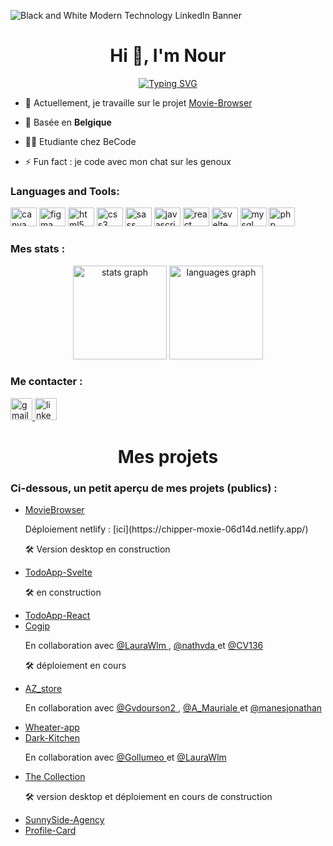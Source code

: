![Black and White Modern Technology LinkedIn Banner](https://user-images.githubusercontent.com/117478874/212702905-636993c8-705d-41cd-83b8-687e340412c1.png)

<h1 align="center">Hi 👋, I'm Nour</h1>

<p align="center">
  <!-- Typing SVG by DenverCoder1 - https://github.com/DenverCoder1/readme-typing-svg -->
  <a href="https://git.io/typing-svg"><img src="https://readme-typing-svg.demolab.com?font=Shadows+Into+Light&duration=4000&pause=500&color=85586F&center=true&vCenter=true&multiline=true&repeat=false&width=435&height=125&lines=Web+Developer+front-end;Design+experience;Always+learning;A+child+having+fun+with+the+code" alt="Typing SVG" /></a>
  </p>
  
  - 🔭 Actuellement, je travaille sur le projet [Movie-Browser](https://github.com/NourEve/movieBrowser)

- 🌱 Basée en **Belgique**

- 👨‍💻 Etudiante chez BeCode

- ⚡ Fun fact : je code avec mon chat sur les genoux

<h3 align="left">Languages and Tools:</h3>
<div align="left">
  <img src="https://cdn.jsdelivr.net/gh/devicons/devicon/icons/canva/canva-original.svg" height="30" width="42" alt="canva logo"  />
  <img src="https://cdn.jsdelivr.net/gh/devicons/devicon/icons/figma/figma-original.svg" height="30" width="42" alt="figma logo"  />
  <img src="https://cdn.jsdelivr.net/gh/devicons/devicon/icons/html5/html5-original.svg" height="30" width="42" alt="html5 logo"  />
  <img src="https://cdn.jsdelivr.net/gh/devicons/devicon/icons/css3/css3-original.svg" height="30" width="42" alt="css3 logo"  />
  <img src="https://cdn.jsdelivr.net/gh/devicons/devicon/icons/sass/sass-original.svg" height="30" width="42" alt="sass logo"  />
  <img src="https://cdn.jsdelivr.net/gh/devicons/devicon/icons/javascript/javascript-original.svg" height="30" width="42" alt="javascript logo"  />
  <img src="https://cdn.jsdelivr.net/gh/devicons/devicon/icons/react/react-original.svg" height="30" width="42" alt="react logo"  />
  <img src="https://cdn.jsdelivr.net/gh/devicons/devicon/icons/svelte/svelte-original.svg" height="30" width="42" alt="svelte logo"  />
  <img src="https://cdn.jsdelivr.net/gh/devicons/devicon/icons/mysql/mysql-original.svg" height="30" width="42" alt="mysql logo"  />
  <img src="https://cdn.jsdelivr.net/gh/devicons/devicon/icons/php/php-original.svg" height="30" width="42" alt="php logo"  />
</div>

<h3 align="left">Mes stats :</h3>
<div align="center">
  <img src="https://github-readme-stats.vercel.app/api?hide_title=false&hide_rank=false&show_icons=true&include_all_commits=true&count_private=true&disable_animations=false&theme=nightowl&locale=fr&hide_border=true&username=NourEve" height="150" alt="stats graph"  />
  <img src="https://github-readme-stats.vercel.app/api/top-langs?locale=fr&hide_title=false&layout=compact&card_width=320&langs_count=5&theme=nightowl&hide_border=true&username=NourEve" height="150" alt="languages graph"  />
</div>
  

<h3 align="left">Me contacter :</h3>
<div align="left">
 <a href="mailto:nour.everaert.prof@gmail.com" target="_blank">
    <img src="https://img.shields.io/static/v1?message=Gmail&logo=gmail&label=&color=D14836&logoColor=white&labelColor=&style=for-the-badge" height="35" alt="gmail logo"  />
  </a>
  <a href="https://www.linkedin.com/in/nour-everaert/" target="_blank">
    <img src="https://img.shields.io/static/v1?message=LinkedIn&logo=linkedin&label=&color=0077B5&logoColor=white&labelColor=&style=for-the-badge" height="35" alt="linkedin logo"  />
  </a>
</div>

<h1 align="center">Mes projets</h1>
<h3 align="left">Ci-dessous, un petit aperçu de mes projets (publics) :</h3>

<div align="left">
<ul>
  
<li>
<a href="https://github.com/NourEve/movieBrowser" target="_blank">MovieBrowser</a>
<p> Déploiement netlify : [ici](https://chipper-moxie-06d14d.netlify.app/)  </p>
<p> 🛠 Version desktop en construction </p>
</li>
  
<li>
<a href="https://github.com/NourEve/TodoApp-React" target="_blank">TodoApp-Svelte</a>
<p> 🛠 en construction </p>
</li>
  
<li>
<a href="https://github.com/NourEve/TodoApp-React" target="_blank">TodoApp-React</a>
</li>
  
<li>
<a href="https://github.com/NourEve/Cogip_repo" target="_blank">Cogip</a>
<p>En collaboration avec <a href="https://github.com/LauraWlm" target="_blank">@LauraWlm </a>, <a href="https://github.com/nathvda" target="_blank">@nathvda </a> et <a href="https://github.com/CV136" target="_blank">@CV136 </a></p>
  <p> 🛠 déploiement en cours </p>
</li>
  
<li>
<a href="https://github.com/NourEve/az_store" target="_blank">AZ_store</a>
<p>En collaboration avec <a href="https://github.com/vdourson2" target="_blank">@Gvdourson2 </a>, <a href="https://github.com/A-Mariaule" target="_blank">@A_Mauriale </a> et <a href="https://github.com/manesjonathan" target="_blank">@manesjonathan </a></p>
</li>
  
<li>
<a href="https://github.com/NourEve/weather-app" target="_blank">Wheater-app</a>
</li>

<li>
<a href="https://github.com/NourEve/Dark-kitchen" target="_blank">Dark-Kitchen</a>
<p>En collaboration avec <a href="https://github.com/gollumeo" target="_blank">@Gollumeo </a> et <a href="https://github.com/LauraWlm" target="_blank">@LauraWlm </a></p>
</li>

<li>
<a href="https://github.com/NourEve/The-Collection" target="_blank">The Collection</a>
<p> 🛠 version desktop et déploiement en cours de construction </p>
</li>

<li>
<a href="https://github.com/NourEve/sunnyside-agency" target="_blank">SunnySide-Agency</a>
</li>

<li>
<a href="https://github.com/NourEve/profile-card" target="_blank">Profile-Card
</a>
</li>
</ul>
</div>


